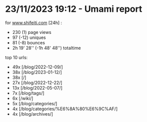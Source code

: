 # 23/11/2023 19:12 - Umami report
for www.shifeiti.com [24h] :

 - 230 (1) page views
 - 97 (-12) uniques
 - 81 (-8) bounces
 - 2h 19' 28'' (-1h 48' 48'') totaltime


top 10 urls:
 - 49x [/blog/2022-12-09/]
 - 38x [/blog/2023-01-12/]
 - 38x [/]
 - 27x [/blog/2022-12-22/]
 - 13x [/blog/2022-05-07/]
 - 7x [/blog/tags/]
 - 6x [/wiki/]
 - 5x [/blog/categories/]
 - 4x [/blog/categories/%E6%8A%80%E6%9C%AF/]
 - 4x [/blog/archives/]


